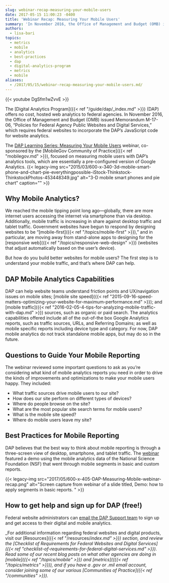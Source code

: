 ```yaml
---
slug: webinar-recap-measuring-your-mobile-users
date: 2017-05-15 11:00:23 -0400
title: 'Webinar Recap: Measuring Your Mobile Users'
summary: 'In November 2016, the Office of Management and Budget (OMB) issued Memorandum M-17-06, &ldquo;Policies for Federal Agency Public Websites and Digital Services,&rdquo; which requires federal websites to incorporate the DAP’s JavaScript code for website analytics.'
authors:
  - lisa-bari
topics:
  - metrics
  - mobile
  - analytics
  - best-practices
  - dap
  - digital-analytics-program
  - metrics
  - mobile
aliases:
  - /2017/05/15/webinar-recap-measuring-your-mobile-users.md/
---
```


{{< youtube DgSfm1wZvvE >}}

The [Digital Analytics Program]({{< ref "/guide/dap/_index.md" >}}) (DAP) offers no cost, hosted web analytics to federal agencies. In November 2016, the Office of Management and Budget (OMB) issued Memorandum M-17-06, “Policies for Federal Agency Public Websites and Digital Services,” which requires federal websites to incorporate the DAP’s JavaScript code for website analytics.

The [DAP Learning Series: Measuring Your Mobile Users](https://www.youtube.com/watch?v=DgSfm1wZvvE) webinar, co-sponsored by the [MobileGov Community of Practice]({{< ref "mobilegov.md" >}}), focused on measuring mobile users with DAP’s analytics tools, which are essentially a pre-configured version of Google Analytics. {{< legacy-img src="2015/03/600-x-340-3d-mobile-smart-phone-and-chart-pie-everythingpossible-iStock-Thinkstock-ThinkstockPhotos-453448349.jpg" alt="3-D mobile smart phones and pie chart" caption="" >}}

## Why Mobile Analytics?

We reached the mobile tipping point long ago—globally, there are more internet users accessing the internet via smartphone than via desktop. Additionally, mobile traffic is increasing in share against desktop traffic and tablet traffic. Government websites have begun to respond by designing websites to be “[mobile-first]({{< ref "/topics/mobile-first" >}}),” and in particular, are moving away from stand-alone apps to designing for the [responsive web]({{< ref "/topics/responsive-web-design" >}}) (websites that adjust automatically based on the user’s device).

But how do you build better websites for mobile users? The first step is to understand your mobile traffic, and that’s where DAP can help.

## DAP Mobile Analytics Capabilities

DAP can help website teams understand friction points and UX/navigation issues on mobile sites; [mobile site speed]({{< ref "2015-09-16-speed-matters-optimizing-your-website-for-maximum-performance.md" >}}); and [mobile traffic]({{< ref "2016-02-05-4-tips-for-analyzing-mobile-traffic-with-dap.md" >}}) sources, such as organic or paid search. The analytics capabilities offered include all of the out-of-the box Google Analytics reports, such as traffic sources, URLs, and Referring Domains; as well as mobile specific reports including device type and category. For now, DAP mobile analytics do not track standalone mobile apps, but may do so in the future.

## Questions to Guide Your Mobile Reporting

The webinar reviewed some important questions to ask as you’re considering what kind of mobile analytics reports you need in order to drive the kinds of improvements and optimizations to make your mobile users happy. They included:

  * What traffic sources drive mobile users to our site?
  * How does our site perform on different types of devices?
  * Where do people browse on the site?
  * What are the most popular site search terms for mobile users?
  * What is the mobile site speed?
  * Where do mobile users leave my site?

## Best Practices for Mobile Reporting

DAP believes that the best way to think about mobile reporting is through a three-screen view of desktop, smartphone, and tablet traffic. The [webinar](https://www.youtube.com/watch?v=DgSfm1wZvvE) featured a demo using the mobile analytics data of the National Science Foundation (NSF) that went through mobile segments in basic and custom reports.

{{< legacy-img src="2017/05/600-x-405-DAP-Measuring-Mobile-webinar-recap.png" alt="Screen capture from webinar of a slide titled, Demo: how to apply segments in basic reports. " >}}

## How to get help and sign up for DAP (free!)

Federal website administrators can [email the DAP Support team](mailto:dap@support.digitalgov.gov) to sign up and get access to their digital and mobile analytics.



_For additional information regarding federal websites and digital products, visit our [Resources]({{< ref "/resources/_index.md" >}}) section, and review the [Checklist of Requirements for Federal Websites and Digital Services]({{< ref "checklist-of-requirements-for-federal-digital-services.md" >}})._
_Read some of our recent blog posts on what other agencies are doing in [mobile]({{< ref "/topics/mobile" >}}) and [metrics](({{< ref "/topics/metrics" >}})), and if you have a .gov or .mil email account, consider joining some of our various [Communities of Practice]({{< ref "/communities" >}})._
